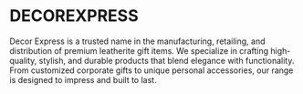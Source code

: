 # DECOREXPRESS
Decor Express is a trusted name in the manufacturing, retailing, and distribution of premium leatherite gift items. We specialize in crafting high-quality, stylish, and durable products that blend elegance with functionality. From customized corporate gifts to unique personal accessories, our range is designed to impress and built to last. 
